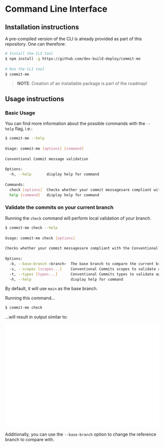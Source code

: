 <!-- 
SPDX-FileCopyrightText: 2023 Kevin de Jong <monkaii@hotmail.com>
SPDX-License-Identifier: MIT
-->

# Command Line Interface

## Installation instructions

A pre-compiled version of the CLI is already provided as part of this repository. One can therefore:

```sh
# Install the CLI tool
$ npm install -g https://github.com/dev-build-deploy/commit-me

# Run the CLI tool
$ commit-me
```

> **NOTE**: Creation of an installable package is part of the roadmap!

## Usage instructions

### Basic Usage

You can find more information about the possible commands with the `--help` flag, i.e.:

```sh
$ commit-me --help

Usage: commit-me [options] [command]

Conventional Commit message validation

Options:
  -h, --help       display help for command

Commands:
  check [options]  Checks whether your commit messagesare compliant with the Conventional Commit specification.
  help [command]   display help for command
```

### Validate the commits on your current branch

Running the `check` command will perform local validation of your branch.

```sh
$ commit-me check --help

Usage: commit-me check [options]

Checks whether your commit messagesare compliant with the Conventional Commit specification.

Options:
  -b, --base-branch <branch>  The base branch to compare the current branch with.
  -s, --scopes [scopes...]    Conventional Commits scopes to validate against.
  -t, --types [types...]      Conventional Commits types to validate against.
  -h, --help                  display help for command
```

By default, it will use `main` as the base branch.


Running this command...
```sh
$ commit-me check
```

...will result in output similar to:

<img src="./images/cli_example.svg">

Additionally, you can use the `--base-branch` option to change the reference branch to compare with.
